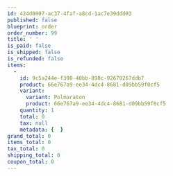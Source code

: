 ```yaml
---
id: 424d0007-ac37-4faf-a8cd-1ac7e39ddd03
published: false
blueprint: order
order_number: 99
title: ' '
is_paid: false
is_shipped: false
is_refunded: false
items:
  -
    id: 9c5a244e-f390-40bb-898c-92670267ddb7
    product: 66e767a9-ee34-4dc4-8681-d09bb59f0cf5
    variant:
      variant: Polmaraton
      product: 66e767a9-ee34-4dc4-8681-d09bb59f0cf5
    quantity: 1
    total: 0
    tax: null
    metadata: {  }
grand_total: 0
items_total: 0
tax_total: 0
shipping_total: 0
coupon_total: 0
---
```

